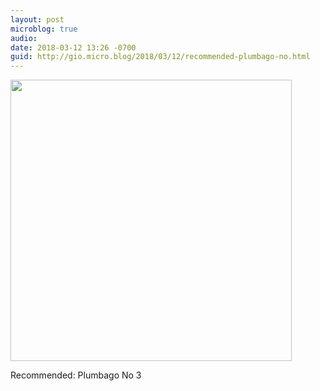 ```yaml
---
layout: post
microblog: true
audio: 
date: 2018-03-12 13:26 -0700
guid: http://gio.micro.blog/2018/03/12/recommended-plumbago-no.html
---
```


<img src="http://microblog.stevegio.net/uploads/2018/a10cffc650.jpg" width="450" height="600" style="height: auto;" class="sunlit_image" />

Recommended: Plumbago No 3



